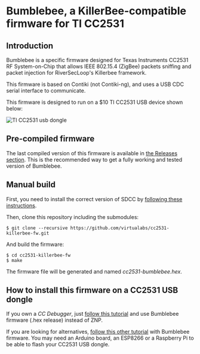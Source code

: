 Bumblebee, a KillerBee-compatible firmware for TI CC2531
=========================================================

Introduction
------------

Bumblebee is a specific firmware designed for Texas Instruments CC2531 RF System-on-Chip that
allows IEEE 802.15.4 (ZigBee) packets sniffing and packet injection for RiverSecLoop's Killerbee
framework.

This firmware is based on Contiki (not Contiki-ng), and uses a USB CDC serial interface to communicate.

This firmware is designed to run on a $10 TI CC2531 USB device shown below:

![TI CC2531 usb dongle](https://github.com/virtualabs/cc2531-killerbee-fw/blob/main/images/ticc2531.webp "TI CC2531 Usb dongle")

Pre-compiled firmware
---------------------

The last compiled version of this firmware is available in [the Releases section](https://github.com/virtualabs/cc2531-killerbee-fw/releases). This is the recommended way to
get a fully working and tested version of Bumblebee.

Manual build
------------

First, you need to install the correct version of SDCC by [following these instructions](http://swannonline.co.uk/?q=node/60).

Then, clone this repository including the submodules:

```
$ git clone --recursive https://github.com/virtualabs/cc2531-killerbee-fw.git
```

And build the firmware:

```
$ cd cc2531-killerbee-fw
$ make
```

The firmware file will be generated and named *cc2531-bumblebee.hex*.

How to install this firmware on a CC2531 USB dongle
---------------------------------------------------

If you own a *CC Debugger*, just [follow this tutorial](https://www.zigbee2mqtt.io/information/flashing_the_cc2531.html) and use Bumblebee firmware (.hex release) instead of ZNP.

If you are looking for alternatives, [follow this other tutorial](https://www.zigbee2mqtt.io/information/alternative_flashing_methods.html) with Bumblebee firmware. You may need an Arduino board, an ESP8266 or a Raspberry Pi to be able to flash your CC2531 USB dongle.

